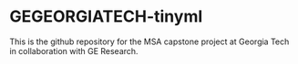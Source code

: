 # GEGEORGIATECH-tinyml

This is the github repository for the MSA capstone project at Georgia Tech in collaboration with GE Research. 
